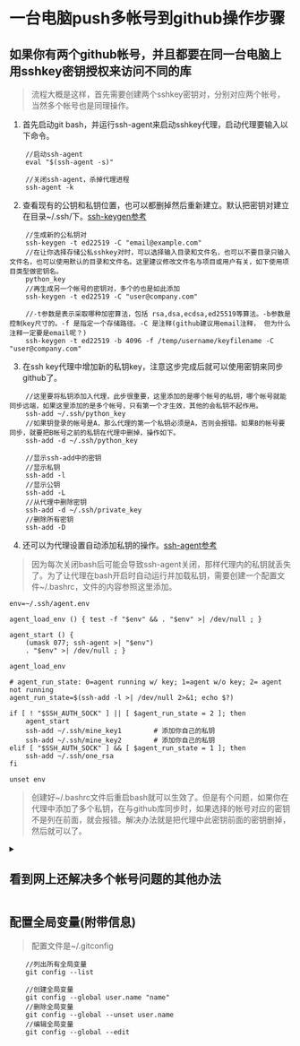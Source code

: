 # 一台电脑push多帐号到github操作步骤
## 如果你有两个github帐号，并且都要在同一台电脑上用sshkey密钥授权来访问不同的库
>流程大概是这样，首先需要创建两个sshkey密钥对，分别对应两个帐号，当然多个帐号也是同理操作。
1. 首先启动git bash，并运行ssh-agent来启动sshkey代理，启动代理要输入以下命令。
```
	//启动ssh-agent
	eval "$(ssh-agent -s)"

	//关闭ssh-agent，杀掉代理进程
	ssh-agent -k
```
2. 查看现有的公钥和私钥位置，也可以都删掉然后重新建立。默认把密钥对建立在目录~/.ssh/下。[ssh-keygen参考](https://www.ssh.com/academy/ssh/keygen#what-is-ssh-keygen?)
```
	//生成新的公私钥对
	ssh-keygen -t ed22519 -C "email@example.com"
	//在让你选择存储公私sshkey对时，可以选择输入目录和文件名，也可以不要目录只输入文件名，也可以使用默认的目录和文件名。这里建议修改文件名与项目或用户有关，如下使用项目类型做密钥名。
	python_key
	//再生成另一个帐号的密钥对，多个的也是如此添加
	ssh-keygen -t ed22519 -C "user@company.com"

	//-t参数是表示采取哪种加密算法，包括 rsa,dsa,ecdsa,ed25519等算法。-b参数是控制key尺寸的。-f 是指定一个存储路径。-C 是注释(github建议用email注释， 但为什么注释一定要是email呢？)
	ssh-keygen -t ed22519 -b 4096 -f /temp/username/keyfilename -C "user@company.com"
```
3. 在ssh key代理中增加新的私钥key，注意这步完成后就可以使用密钥来同步github了。
```
	//这里要将私钥添加入代理，此步很重要，这里添加的是哪个帐号的私钥，哪个帐号就能同步远端，如果这里添加的是多个帐号，只有第一个才生效，其他的会私钥不起作用。
	ssh-add ~/.ssh/python_key
	//如果钥登录的帐号是A，那么代理的第一个私钥必须是A，否则会报错。如果B的帐号要同步，就要把B帐号之前的私钥在代理中删掉，操作如下。
	ssh-add -d ~/.ssh/python_key

	//显示ssh-add中的密钥
	//显示私钥
	ssh-add -l
	//显示公钥
	ssh-add -L
	//从代理中删除密钥
	ssh-add -d ~/.ssh/private_key
	//删除所有密钥
	ssh-add -D
```
4. 还可以为代理设置自动添加私钥的操作。[ssh-agent参考](https://www.thisfaner.com/p/ssh-agent/)
>因为每次关闭bash后可能会导致ssh-agent关闭，那样代理内的私钥就丢失了。为了让代理在bash开启时自动运行并加载私钥，需要创建一个配置文件~/.bashrc，文件的内容参照这里添加。
```
env=~/.ssh/agent.env

agent_load_env () { test -f "$env" && . "$env" >| /dev/null ; }

agent_start () {
    (umask 077; ssh-agent >| "$env")
    . "$env" >| /dev/null ; }

agent_load_env

# agent_run_state: 0=agent running w/ key; 1=agent w/o key; 2= agent not running
agent_run_state=$(ssh-add -l >| /dev/null 2>&1; echo $?)

if [ ! "$SSH_AUTH_SOCK" ] || [ $agent_run_state = 2 ]; then
    agent_start
    ssh-add ~/.ssh/mine_key1		# 添加你自己的私钥
    ssh-add ~/.ssh/mine_key2		# 添加你自己的私钥
elif [ "$SSH_AUTH_SOCK" ] && [ $agent_run_state = 1 ]; then
    ssh-add ~/.ssh/one_rsa
fi

unset env
```
>创建好~/.bashrc文件后重启bash就可以生效了。但是有个问题，如果你在代理中添加了多个私钥，在与github库同步时，如果选择的帐号对应的密钥不是列在前面，就会报错。解决办法就是把代理中此密钥前面的密钥删掉，然后就可以了。

<details><summary><h2>看到网上还解决多个帐号问题的其他办法</h2></summary>
>如需要创建~/.ssh/config这个配置文件，默认是没有的，文件里面的内容如下。多个帐号需要配置多个参数配置，只是对应的值不一样(没有研究明白，记在这里作为参考)。

```
host webpage
	hostname github.com
	user jacknewnew
	IdentityFile ~/.ssh/python_key1

host webpage1
	hostname github.com
	user peternewnew
	IdentityFile ~/.ssh/python_key2

```
## 上面ssh/目录下的配置文件config参数详解

[参考地址](https://www.jianshu.com/p/1e793e386beb) [参数地址](https://zhuanlan.zhihu.com/p/35922004)
>此文档所有信息均来自互联网网友的博客记录，只是做了一下整理。感谢耶稣带领：）

|选项参数|说明|
|---|---|
|Host * |选项“Host”只对能够匹配后面字串的计算机有效。“*”表示所有的计算机。这个选项的值是个昵称，根据需要写就行。|
|HostName github.com|此选项的值是个地址，也可以用ip地址|
|ForwardAgent no| 设置连接是否经过验证代理（如果存在）转发给远程计算机。|
|ForwardX11 no| 设置X11连接是否被自动重定向到安全的通道和显示集（DISPLAY set）|
|RhostsAuthentication no| 设置是否使用基于rhosts的安全验证|
|RhostsRSAAuthentication no| 设置是否使用用RSA算法的基于rhosts的安全验证|
|RSAAuthentication yes| 设置是否使用RSA算法进行安全验证|
|PasswordAuthentication yes| 设置是否使用口令验证|
|FallBackToRsh no| 设置如果用ssh连接出现错误是否自动使用rsh|
|UseRsh no| 设置是否在这台计算机上使用“rlogin/rsh”|
|BatchMode no| 如果设为“yes”，passphrase/password（交互式输入口令）的提示将被禁止。当不能交互式输入口令的时候，这个选项对脚本文件和批处理任务十分有用|
|CheckHostIP yes| 设置ssh是否查看连接到服务器的主机的IP地址以防止DNS欺骗。建议设置为“yes”|
|StrictHostKeyChecking no| 如果设置成“yes”，ssh就不会自动把计算机的密匙加入“$HOME/.ssh/known_hosts”文件，并且一旦计算机的密匙发生了变化，就拒绝连接|
|IdentityFile ~/.ssh/identity| 设置从哪个文件读取用户的RSA安全验证标识|
|Port 22| 设置连接到远程主机的端口|
|Cipher blowfish| 设置加密用的密码|
|EscapeChar ~| 设置escape字符|

</details>

## 配置全局变量(附带信息)
>配置文件是~/.gitconfig
```
	//列出所有全局变量
	git config --list

	//创建全局变量
	git config --global user.name "name"
	//删除全局变量
	git config --global --unset user.name
	//编辑全局变量
	git config --global --edit
```

